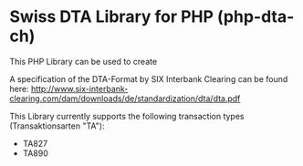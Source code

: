 Swiss DTA Library for PHP (php-dta-ch)
==========

This PHP Library can be used to create 

A specification of the DTA-Format by SIX Interbank Clearing can be found here:
http://www.six-interbank-clearing.com/dam/downloads/de/standardization/dta/dta.pdf

This Library currently supports the following transaction types (Transaktionsarten "TA"):

  * TA827
  * TA890
